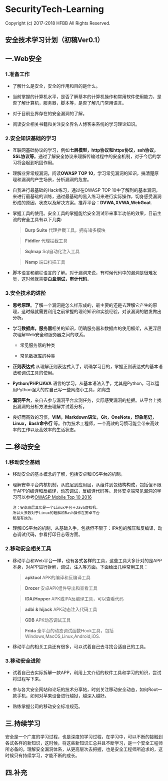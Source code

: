 # SecurityTech-Learning

Copyright (c) 2017-2018 HFBB All Rights Reserved.

## 安全技术学习计划（初稿Ver0.1）

## 一.Web安全

### 1.准备工作

- 了解什么是安全，安全的作用和目的是什么。

- 当前掌握的计算机水平，是否了解基本的计算机操作和常用软件使用能力，是否了解计算机，服务器，脚本等，是否了解几门常用语言。

- 对于目前业界存在的安全漏洞的了解。

- 阅读安全相关书籍和关注安全界名人博客来系统的学习理论知识。

### 2.安全知识基础的学习

- 互联网基础协议的学习，例如**七层模型，http协议和https协议，ssh协议，SSL协议等**。通过了解安全协议来理解传输过程中的安全机制，对于今后的学习将会起到巩固作用。

- 理解业界常规漏洞，阅读**OWASP TOP 10**，学习常见漏洞的知识，搞清楚原理和漏洞的产生场景，分析漏洞的危害。

- 自我进行最基础的Hack练习，通过在OWASP TOP 10中了解到的基本漏洞，来进行最基础的训练，通过最基础的黑入练习来进行实际操作，切身感受漏洞形成的原因，状态以及解决方案。推荐平台：**DVWA,XVWA,WebGoat**.

- 掌握工具的使用。安全工具的掌握能给安全测试带来事半功倍的效果，目前主流的安全工具有以下几类:

  > **Burp Suite** 代理拦截工具，拥有诸多模块

  > **Fiddler** 代理拦截工具

  > **Sqlmap** Sql自动化注入工具

  > **Namp** 端口扫描工具

- 脚本语言和编程语言的了解。对于漏洞来说，有时候代码中的漏洞是很难发觉，这时候就需要**白盒测试，审计代码**。

### 3.安全技术的进阶

- **思考原理**。了解一个漏洞是怎么样形成的，最主要的还是去理解它产生的原理，这时候就需要利用之前掌握的理论知识和实战经验，对该漏洞的触发做出分析。

- 学习**数据库，服务器**相关的知识，明确服务器和数据库的使用框架，从更深层次理解Web安全和服务器之间的联系。

  - 常见服务器的种类

  - 常见数据库的种类

- **正则表达式** 从理解正则表达式入手，明确学习目的，掌握正则表达式的基本语法和调试工具的使用。

- **Python/PHP/JAVA** 语言的学习，从基本语法入手，尤其是Python，可以运用Python强大的库自己写一些网络小工具，如爬虫

- **漏洞平台**，亲自去参与漏洞平台众测任务，实际感受漏洞的挖掘。从平台上找出漏洞的分析方法去理解并试着分析。

- 良好而高效的习惯，**VIM，Markdown语法，Git，OneNote，印象笔记，Linux，Bash命令行** 等。作为技术工程师，一个高效的习惯可能会带来高效率的工作以及高效率的生活状态。

## 二.移动安全

### 1.移动安全基础

- 移动安全的基本概念的了解，包括安卓和iOS平台的机制。

- 理解安卓平台内核机制，从底层到应用层，从组件到包结构构成，包括但不限于APP的编译和反编译，动态调试，反编译代码等。具体安卓端常见漏洞的学习可以参考[OWASP Mobile Top 10 2016](https://www.owasp.org/index.php/Mobile_Top_10_2016-Top_10)

  ```
  注：安卓底层其实是一个Linux平台＋Java虚拟机，
  所以大多数对于Linux的理解和Bash操作在安卓平台
  都是有效的。
  ```

- 理解iOS平台的机制，从基础入手，包括但不限于：IPA包的解压和反编译，动态调试代码，参看打印日志等方面。

### 2.移动安全相关工具

- 移动平台和Web平台一样，也有各式各样的工具，这些工具大多针对的是APP本身，对APP进行拆解，调试，注入等方面。下面给出几种常用工具：

  > **apktool** APK的编译和反编译工具

  > **Drozer** 安卓APK组件导出和查看工具

  > **IDA/Hopper** APK或IPA反编译工具，可以查看代码

  > **adbi & hijack** APK动态注入代码工具

  > **GDB** APK动态调试工具

  > **Frida** 全平台的动态调试函数Hook工具，包括Windows,MacOS,Linux,Android,iOS.

- 移动平台的相关工具还有很多，可以试着自己去寻找合适自己的工具。

### 3.移动安全进阶

- 试着自己去实际拆解一款APP，利用上文介绍的软件工具和学习的知识，尝试将过程写下来。

- 参与各大安全网站和论坛的技术分享帖，时刻关注移动安全动态，如何Root一款手机，如何对苹果设备进行越狱，越深入越好。

- 熟练掌握公司的移动安全标准规范。

## 三.持续学习

安全是一个广度的学习过程，也是深度的学习过程，在学习中，可以不断的接触到各式各样的新知识，这时候，将这些新知识汇总并且不断学习，是一个安全工程师所必备的。理解安全漏洞体系，从更高层次去把握，也是安全工程师所追求的，这时候只有持续学习，才能不断的成长。

## 四.补充
